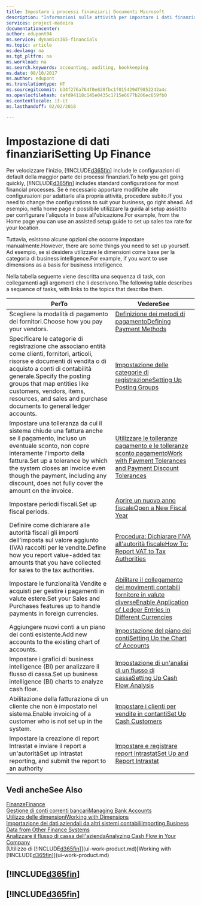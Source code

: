 ```yaml
---
title: Impostare i processi finanziari| Documenti Microsoft
description: "Informazioni sulle attività per impostare i dati finanziari nella propria attività per adattarli alle esigenze di contabilità, controllo e gestione dei libri contabili."
services: project-madeira
documentationcenter: 
author: edupont04
ms.service: dynamics365-financials
ms.topic: article
ms.devlang: na
ms.tgt_pltfrm: na
ms.workload: na
ms.search.keywords: accounting, auditing, bookkeeping
ms.date: 08/10/2017
ms.author: edupont
ms.translationtype: HT
ms.sourcegitcommit: b34f276a764f0e828fbc1f015429df9852242a4c
ms.openlocfilehash: dafd94118c145e0435c1715e6677b206ec659fb0
ms.contentlocale: it-it
ms.lasthandoff: 02/02/2018

---
```

# <a name="setting-up-finance"></a><span data-ttu-id="94d71-103">Impostazione di dati finanziari</span><span class="sxs-lookup"><span data-stu-id="94d71-103">Setting Up Finance</span></span>
<span data-ttu-id="94d71-104">Per velocizzare l'inizio, [!INCLUDE[d365fin](includes/d365fin_md.md)] include le configurazioni di default della maggior parte dei processi finanziari.</span><span class="sxs-lookup"><span data-stu-id="94d71-104">To help you get going quickly, [!INCLUDE[d365fin](includes/d365fin_md.md)] includes standard configurations for most financial processes.</span></span> <span data-ttu-id="94d71-105">Se è necessario apportare modifiche alle configurazioni per adattarle alla propria attività, procedere subito.</span><span class="sxs-lookup"><span data-stu-id="94d71-105">If you need to change the configurations to suit your business, go right ahead.</span></span> <span data-ttu-id="94d71-106">Ad esempio, nella home page è possibile utilizzare la guida al setup assistito per configurare l'aliquota in base all'ubicazione.</span><span class="sxs-lookup"><span data-stu-id="94d71-106">For example, from the Home page you can use an assisted setup guide to set up sales tax rate for your location.</span></span>  

<span data-ttu-id="94d71-107">Tuttavia, esistono alcune opzioni che occorre impostare manualmente.</span><span class="sxs-lookup"><span data-stu-id="94d71-107">However, there are some things you need to set up yourself.</span></span> <span data-ttu-id="94d71-108">Ad esempio, se si desidera utilizzare le dimensioni come base per la categoria di business intelligence.</span><span class="sxs-lookup"><span data-stu-id="94d71-108">For example, if you want to use dimensions as a basis for business intelligence.</span></span>  

<span data-ttu-id="94d71-109">Nella tabella seguente viene descritta una sequenza di task, con collegamenti agli argomenti che li descrivono.</span><span class="sxs-lookup"><span data-stu-id="94d71-109">The following table describes a sequence of tasks, with links to the topics that describe them.</span></span>

| <span data-ttu-id="94d71-110">Per</span><span class="sxs-lookup"><span data-stu-id="94d71-110">To</span></span> | <span data-ttu-id="94d71-111">Vedere</span><span class="sxs-lookup"><span data-stu-id="94d71-111">See</span></span> |
| --- | --- |
| <span data-ttu-id="94d71-112">Scegliere la modalità di pagamento dei fornitori.</span><span class="sxs-lookup"><span data-stu-id="94d71-112">Choose how you pay your vendors.</span></span> |[<span data-ttu-id="94d71-113">Definizione dei metodi di pagamento</span><span class="sxs-lookup"><span data-stu-id="94d71-113">Defining Payment Methods</span></span>](finance-payment-methods.md) |
| <span data-ttu-id="94d71-114">Specificare le categorie di registrazione che associano entità come clienti, fornitori, articoli, risorse e documenti di vendita o di acquisto a conti di contabilità generale.</span><span class="sxs-lookup"><span data-stu-id="94d71-114">Specify the posting groups that map entities like customers, vendors, items, resources, and sales and purchase documents to general ledger accounts.</span></span> |[<span data-ttu-id="94d71-115">Impostazione delle categorie di registrazione</span><span class="sxs-lookup"><span data-stu-id="94d71-115">Setting Up Posting Groups</span></span>](finance-posting-groups.md)|
|<span data-ttu-id="94d71-116">Impostare una tolleranza da cui il sistema chiude una fattura anche se il pagamento, incluso un eventuale sconto, non copre interamente l'importo della fattura.</span><span class="sxs-lookup"><span data-stu-id="94d71-116">Set up a tolerance by which the system closes an invoice even though the payment, including any discount, does not fully cover the amount on the invoice.</span></span>|[<span data-ttu-id="94d71-117">Utilizzare le tolleranze pagamento e le tolleranze sconto pagamento</span><span class="sxs-lookup"><span data-stu-id="94d71-117">Work with Payment Tolerances and Payment Discount Tolerances</span></span>](finance-payment-tolerance-and-payment-discount-tolerance.md)|
| <span data-ttu-id="94d71-118">Impostare periodi fiscali.</span><span class="sxs-lookup"><span data-stu-id="94d71-118">Set up fiscal periods.</span></span> |[<span data-ttu-id="94d71-119">Aprire un nuovo anno fiscale</span><span class="sxs-lookup"><span data-stu-id="94d71-119">Open a New Fiscal Year</span></span>](finance-how-open-new-fiscal-year.md) |
| <span data-ttu-id="94d71-120">Definire come dichiarare alle autorità fiscali gli importi dell'imposta sul valore aggiunto (IVA) raccolti per le vendite.</span><span class="sxs-lookup"><span data-stu-id="94d71-120">Define how you report value-added tax amounts that you have collected for sales to the tax authorities.</span></span> |[<span data-ttu-id="94d71-121">Procedura: Dichiarare l'IVA all'autorità fiscale</span><span class="sxs-lookup"><span data-stu-id="94d71-121">How To: Report VAT to Tax Authorities</span></span>](finance-how-report-vat.md)|
| <span data-ttu-id="94d71-122">Impostare le funzionalità Vendite e acquisti per gestire i pagamenti in valute estere.</span><span class="sxs-lookup"><span data-stu-id="94d71-122">Set your Sales and Purchases features up to handle payments in foreign currencies.</span></span>|[<span data-ttu-id="94d71-123">Abilitare il collegamento dei movimenti contabili fornitore in valute diverse</span><span class="sxs-lookup"><span data-stu-id="94d71-123">Enable Application of Ledger Entries in Different Currencies</span></span>](finance-how-enable-application-ledger-entries-different-currencies.md)
| <span data-ttu-id="94d71-124">Aggiungere nuovi conti a un piano dei conti esistente.</span><span class="sxs-lookup"><span data-stu-id="94d71-124">Add new accounts to the existing chart of accounts.</span></span> |[<span data-ttu-id="94d71-125">Impostazione del piano dei conti</span><span class="sxs-lookup"><span data-stu-id="94d71-125">Setting Up the Chart of Accounts</span></span>](finance-setup-chart-accounts.md) |
| <span data-ttu-id="94d71-126">Impostare i grafici di business intelligence (BI) per analizzare il flusso di cassa.</span><span class="sxs-lookup"><span data-stu-id="94d71-126">Set up business intelligence (BI) charts to analyze cash flow.</span></span> |[<span data-ttu-id="94d71-127">Impostazione di un'analisi di un flusso di cassa</span><span class="sxs-lookup"><span data-stu-id="94d71-127">Setting Up Cash Flow Analysis</span></span>](finance-setup-cash-flow-analyses.md) |
|<span data-ttu-id="94d71-128">Abilitazione della fatturazione di un cliente che non è impostato nel sistema.</span><span class="sxs-lookup"><span data-stu-id="94d71-128">Enable invoicing of a customer who is not set up in the system.</span></span>|[<span data-ttu-id="94d71-129">Impostare i clienti per vendite in contanti</span><span class="sxs-lookup"><span data-stu-id="94d71-129">Set Up Cash Customers</span></span>](finance-how-to-set-up-cash-customers.md)|
| <span data-ttu-id="94d71-130">Impostare la creazione di report Intrastat e inviare il report a un'autorità</span><span class="sxs-lookup"><span data-stu-id="94d71-130">Set up Intrastat reporting, and submit the report to an authority</span></span> | [<span data-ttu-id="94d71-131">Impostare e registrare report Intrastat</span><span class="sxs-lookup"><span data-stu-id="94d71-131">Set Up and Report Intrastat</span></span>](finance-how-setup-report-intrastat.md)|

## <a name="see-also"></a><span data-ttu-id="94d71-132">Vedi anche</span><span class="sxs-lookup"><span data-stu-id="94d71-132">See Also</span></span>
[<span data-ttu-id="94d71-133">Finanze</span><span class="sxs-lookup"><span data-stu-id="94d71-133">Finance</span></span>](finance.md)  
[<span data-ttu-id="94d71-134">Gestione di conti correnti bancari</span><span class="sxs-lookup"><span data-stu-id="94d71-134">Managing Bank Accounts</span></span>](bank-manage-bank-accounts.md)  
[<span data-ttu-id="94d71-135">Utilizzo delle dimensioni</span><span class="sxs-lookup"><span data-stu-id="94d71-135">Working with Dimensions</span></span>](finance-dimensions.md)  
[<span data-ttu-id="94d71-136">Importazione dei dati aziendali da altri sistemi contabili</span><span class="sxs-lookup"><span data-stu-id="94d71-136">Importing Business Data from Other Finance Systems</span></span>](upload-data.md)  
[<span data-ttu-id="94d71-137">Analizzare il flusso di cassa dell'azienda</span><span class="sxs-lookup"><span data-stu-id="94d71-137">Analyzing Cash Flow in Your Company</span></span>](finance-analyze-cash-flow.md)  
<span data-ttu-id="94d71-138">[Utilizzo di [!INCLUDE[d365fin](includes/d365fin_md.md)]](ui-work-product.md)</span><span class="sxs-lookup"><span data-stu-id="94d71-138">[Working with [!INCLUDE[d365fin](includes/d365fin_md.md)]](ui-work-product.md)</span></span>  

## [!INCLUDE[d365fin](includes/free_trial_md.md)]  
## [!INCLUDE[d365fin](includes/training_link_md.md)]


